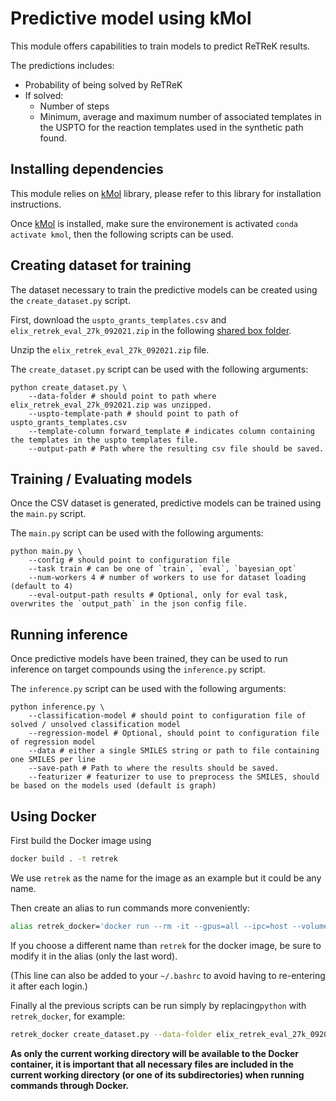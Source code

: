 # Predictive model using kMol

This module offers capabilities to train models to predict ReTReK results.

The predictions includes:
- Probability of being solved by ReTReK
- If solved:
	- Number of steps
	- Minimum, average and maximum number of associated templates in the USPTO for the reaction templates used in the synthetic path found.

## Installing dependencies

This module relies on [kMol](https://github.com/elix-tech/kmol)
 library, please refer to this library for installation instructions.

Once [kMol](https://github.com/elix-tech/kmol) is installed, make sure the environement is activated `conda activate kmol`, then the following scripts can be used.

## Creating dataset for training

The dataset necessary to train the predictive models can be created using the `create_dataset.py` script.

First, download the `uspto_grants_templates.csv` and `elix_retrek_eval_27k_092021.zip` in the following [shared box folder](https://app.box.com/folder/154520948330?s=l0aymv3y6njy6fb3vqe7gz63el2ce4s8).

Unzip the `elix_retrek_eval_27k_092021.zip` file.

The `create_dataset.py` script can be used with the following arguments:

	python create_dataset.py \
		--data-folder # should point to path where elix_retrek_eval_27k_092021.zip was unzipped.
		--uspto-template-path # should point to path of uspto_grants_templates.csv
		--template-column forward_template # indicates column containing the templates in the uspto templates file.
		--output-path # Path where the resulting csv file should be saved.


## Training / Evaluating models

Once the CSV dataset is generated, predictive models can be trained using the `main.py` script.

The `main.py` script can be used with the following arguments:

	python main.py \
		--config # should point to configuration file
		--task train # can be one of `train`, `eval`, `bayesian_opt`
		--num-workers 4 # number of workers to use for dataset loading (default to 4) 
		--eval-output-path results # Optional, only for eval task, overwrites the `output_path` in the json config file.


## Running inference

Once predictive models have been trained, they can be used to run inference on target compounds using the `inference.py` script.

The `inference.py` script can be used with the following arguments:
	
	python inference.py \
		--classification-model # should point to configuration file of solved / unsolved classification model
		--regression-model # Optional, should point to configuration file of regression model
		--data # either a single SMILES string or path to file containing one SMILES per line
		--save-path # Path to where the results should be saved.
		--featurizer # featurizer to use to preprocess the SMILES, should be based on the models used (default is graph)


## Using Docker

First build the Docker image using
```bash
docker build . -t retrek
```

We use `retrek` as the name for the image as an example but it could be any name.

Then create an alias to run commands more conveniently:
```bash
alias retrek_docker='docker run --rm -it --gpus=all --ipc=host --volume="$(pwd)"/:/retrek/ retrek'
```
If you choose a different name than `retrek` for the docker image, be sure to modify it in the alias (only the last word).

(This line can also be added to your `~/.bashrc` to avoid having to re-entering it after each login.)

Finally al the previous scripts can be run simply by replacing`python` with `retrek_docker`, for example:
```bash
retrek_docker create_dataset.py --data-folder elix_retrek_eval_27k_092021 --uspto-template-path uspto_grants_templates.csv --template-column forward_template --output-path retrek_dataset.csv
```

**As only the current working directory will be available to the Docker container, it is important that all necessary files are included in the current working directory (or one of its subdirectories) when running commands through Docker.**
	